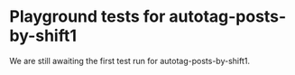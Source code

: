 # Playground tests for autotag-posts-by-shift1
We are still awaiting the first test run for autotag-posts-by-shift1.
